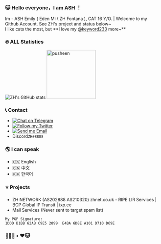 ###  🐱 Hello everyone，I am ASH ！

Im - ASH Emily ( Eden Mi \ ZH Fontana ), CAT 16 Y/O. | Welcome to my Github Account. See ZH's project and status below~<br>
I like cats the most, but **I love my [@keyword233](https://t.me/keyword233) more~**

###  🔥 ALL Statistics

![ZH's GitHub stats](https://github-readme-stats.vercel.app/api?username=Edenmi&count_private=true&include_all_commits=true&show_icons=true&&bg_color=30,16BFFD,CB3066&title_color=0b5394&icon_color=ff869a&role=OWNER,ORGANIZATION_MEMBER) 
<img src="https://user-images.githubusercontent.com/22280294/179611382-5704fe4f-ef8c-40f2-b868-5921cfb56da6.png" alt="pusheen" height="160px">

###  📞 Contact

- [![Chat on Telegram](https://img.shields.io/static/v1?&logo=telegram&label=Telegram&color=blue&message=@zh_210320&style=flat-square)](https://t.me/ash_202888)
- [![Follow my Twitter](https://img.shields.io/static/v1?&logo=twitter&label=Twitter&color=blue&message=ash_202888&style=flat-square)](https://twitter.com/ash_202888)
- [![Send me Email](https://img.shields.io/static/v1?label=email&message=ashemily@outlook.kr&color=orange&style=flat-square)](mailto:ashemily@outlook.kr)
- Discord`ZH#8888`

### 🌎 I can speak

* 🇺🇸 English
* 🇨🇳 中文
* 🇰🇷 한국어

### ⭐ Projects

* ZH NETWORK (AS202888 AS210320) zhnet.co.uk - RIPE LIR Services | BGP Global IP Transit | ixp.ee
* Mail Services (Never sent to target spam list)


```
My PGP Signature:
1DDD B1BB 62AB C9E5 2899  E4BA 6D8E A101 D710 D69E
```

### 🏳️‍⚧️🍥 • ❤️🐱
